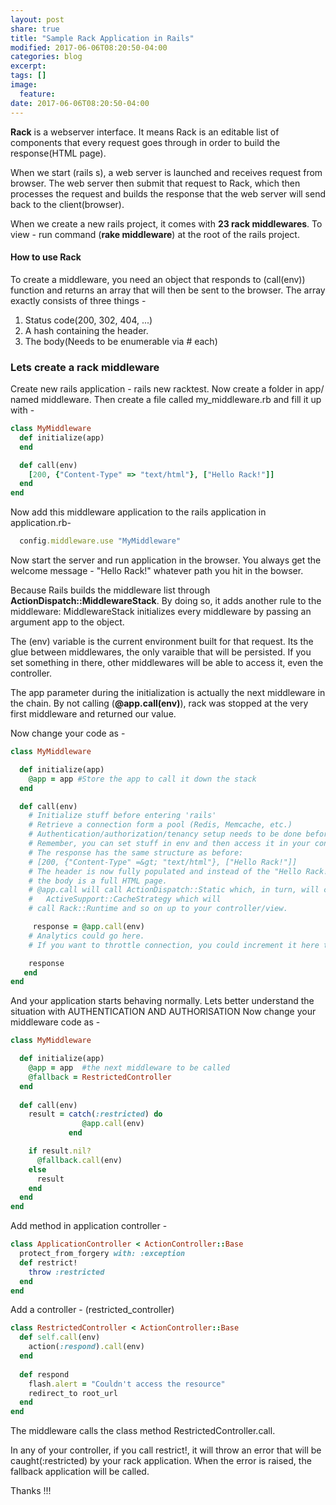 ```yaml
---
layout: post
share: true
title: "Sample Rack Application in Rails"
modified: 2017-06-06T08:20:50-04:00
categories: blog
excerpt:
tags: []
image:
  feature:
date: 2017-06-06T08:20:50-04:00
---
```


**Rack** is a webserver interface. It means Rack is an editable list of components that every request goes through 
in order to build the response(HTML page).

When we start (rails s), a web server is launched and receives request from browser. 
The web server then submit that request to Rack, which then processes the request and builds the response that the 
web server will send back to the client(browser).

When we create a new rails project, it comes with **23 rack middlewares**. To view - run command (**rake middleware**) at the 
root of the rails project.

#### How to use Rack

To create a middleware, you need an object that responds to (call(env)) function and returns an array that will then be 
sent to the browser. The array exactly consists of three things - 

1. Status code(200, 302, 404, ...)
2. A hash containing the header.
3. The body(Needs to be enumerable via # each)

### Lets create a rack middleware

Create new rails application - rails new racktest.
Now create a folder in app/ named middleware. Then create a file called my_middleware.rb and fill it up with -

```ruby
class MyMiddleware
  def initialize(app)
  end

  def call(env)
    [200, {"Content-Type" => "text/html"}, ["Hello Rack!"]]
  end
end
```

Now add this middleware application to the rails application in application.rb-

```ruby
  config.middleware.use "MyMiddleware"
```

Now start the server and run application in the browser.
You always get the welcome message - "Hello Rack!" whatever path you hit in the bowser.

Because Rails builds the middleware list through **ActionDispatch::MiddlewareStack**. By doing so, it adds another rule to 
the middleware: MiddlewareStack initializes every middleware by passing an argument app to the object.

The (env) variable is the current environment built for that request. Its the glue between middlewares, the only 
varaible that will be persisted. If you set something in there, other middlewares will be able to access it, even the 
controller.

The app parameter during the initialization is actually the next middleware in the chain. By not 
calling (**@app.call(env)**), rack was stopped at the very first middleware and returned our value.

Now change your code as -

```ruby
class MyMiddleware  

  def initialize(app)
    @app = app #Store the app to call it down the stack  
  end

  def call(env)
    # Initialize stuff before entering 'rails'    
    # Retrieve a connection form a pool (Redis, Memcache, etc.)    
    # Authentication/authorization/tenancy setup needs to be done before    
    # Remember, you can set stuff in env and then access it in your controller.
    # The response has the same structure as before:    
    # [200, {"Content-Type" =&gt; "text/html"}, ["Hello Rack!"]]    
    # The header is now fully populated and instead of the "Hello Rack!",    
    # the body is a full HTML page.
    # @app.call will call ActionDispatch::Static which, in turn, will call 
    #   ActiveSupport::CacheStrategy which will    
    # call Rack::Runtime and so on up to your controller/view.    

     response = @app.call(env)
    # Analytics could go here.    
    # If you want to throttle connection, you could increment it here too    

    response  
   end
end
```

And your application starts behaving normally.
Lets better understand the situation with  AUTHENTICATION AND AUTHORISATION
Now change your middleware code as -

```ruby
class MyMiddleware  

  def initialize(app)
    @app = app  #the next middleware to be called    
    @fallback = RestrictedController  
  end
  
  def call(env)
    result = catch(:restricted) do      
                @app.call(env)
             end

    if result.nil?
      @fallback.call(env)
    else      
      result    
    end  
  end
end
```

Add method in application controller -

```ruby
class ApplicationController < ActionController::Base  
  protect_from_forgery with: :exception
  def restrict!    
    throw :restricted  
  end
end
```

Add a controller - (restricted_controller)

```ruby
class RestrictedController < ActionController::Base  
  def self.call(env)
    action(:respond).call(env)
  end
  
  def respond    
    flash.alert = "Couldn't access the resource"    
    redirect_to root_url
  end
end
```

The middleware calls the class method RestrictedController.call.

In any of your controller, if you call restrict!, it will throw an error that will be caught(:restricted) by your rack application. When the error is raised, the fallback application will be called.


Thanks !!!
